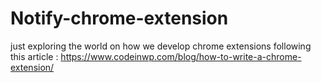 # Notify-chrome-extension
just exploring the world on how we develop chrome extensions following this article : https://www.codeinwp.com/blog/how-to-write-a-chrome-extension/
